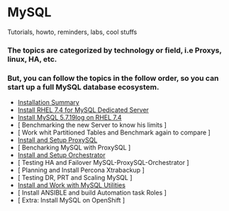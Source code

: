 # MySQL
Tutorials, howto, reminders, labs, cool stuffs

### The topics are categorized by technology or field, i.e Proxys, linux, HA, etc.
### But, you can follow the topics in the follow order, so you can start up a full MySQL database ecosystem.

* [ Installation Summary ](https://github.com/Cepxio/MySQL/blob/master/HyperV-Lab/InstallRHEL74-SummaryLab.md)
* [ Install RHEL 7.4 for MySQL Dedicated Server ](https://github.com/Cepxio/MySQL/blob/master/Linux/InstallSetupRHEL74-DedicatedServer.md)
* [ Install MySQL 5.7.19log on RHEL 7.4 ](https://github.com/Cepxio/MySQL/blob/master/MySQL57/InstallSetupMySQL57-DedicatedServer.md)
* [ Benchmarking the new Server to know his limits ]
* [ Work whit Partitioned Tables and Benchmark again to compare ]
* [ Install and Setup ProxySQL ](https://github.com/Cepxio/MySQL/blob/master/MySQL57/InstallSetupProxySQL-DedicatedServer.md)
* [ Bencharking MySQL with ProxySQL ]
* [ Install and Setup Orchestrator ](https://github.com/Cepxio/MySQL/blob/master/MySQL57/InstallSetupOrchestrator-DedicatedServer.md) 
* [ Testing HA and Failover MySQL-ProxySQL-Orchestrator ]
* [ Planning and Install Percona Xtrabackup ]
* [ Testing DR, PRT and Scaling MySQL ] 
* [ Install and Work with MySQL Utilities ](https://github.com/Cepxio/MySQL/blob/master/MySQL57/InstallSetupMySQLUtilitiesForQA.md) 
* [ Install ANSIBLE and build Automation task Roles ]
* [ Extra: Install MySQL on OpenShift ] 

